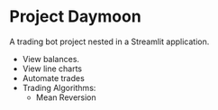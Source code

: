 # Project Daymoon

A trading bot project nested in a Streamlit application.

- View balances.
- View line charts
- Automate trades
- Trading Algorithms:
    - Mean Reversion
